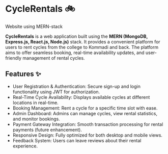 # CycleRentals 🚲
Website using MERN-stack

**CycleRentals** is a web application built using the **MERN (MongoDB, Express.js, React.js, Node.js)** stack. It provides a convenient platform for users to rent cycles from the college to Kommadi and back. The platform aims to offer seamless booking, real-time availability updates, and user-friendly management of rental cycles.

## Features ✨

- User Registration & Authentication: Secure sign-up and login functionality using JWT for authorization.
- Real-Time Cycle Availability: Displays available cycles at different locations in real-time.
- Booking Management: Rent a cycle for a specific time slot with ease.
- Admin Dashboard: Admins can manage cycles, view rental statistics, and monitor bookings.
- Payment Gateway Integration: Smooth transaction processing for rental payments (future enhancement).
- Responsive Design: Fully optimized for both desktop and mobile views.
- Feedback System: Users can leave reviews about their rental experience.
